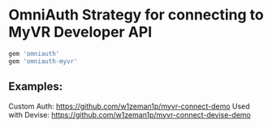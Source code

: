 
# OmniAuth Strategy for connecting to MyVR Developer API

```rb
gem 'omniauth'
gem 'omniauth-myvr'
```

## Examples:

Custom Auth: https://github.com/w1zeman1p/myvr-connect-demo
Used with Devise: https://github.com/w1zeman1p/myvr-connect-devise-demo
